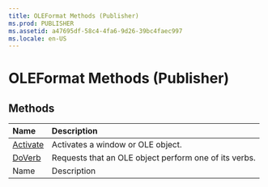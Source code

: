 ```yaml
---
title: OLEFormat Methods (Publisher)
ms.prod: PUBLISHER
ms.assetid: a47695df-58c4-4fa6-9d26-39bc4faec997
ms.locale: en-US
---
```



# OLEFormat Methods (Publisher)

## Methods



|**Name**|**Description**|
|:-----|:-----|
| [Activate](oleformat.activate-method-publisher.md)|Activates a window or OLE object.|
| [DoVerb](oleformat.doverb-method-publisher.md)|Requests that an OLE object perform one of its verbs.|
|Name|Description|

